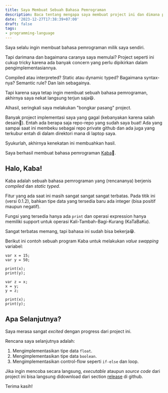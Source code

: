 ```yaml
---
title: Saya Membuat Sebuah Bahasa Pemrograman
description: Baca tentang mengapa saya membuat project ini dan dimana project ini bisa didapatkan.
date: '2023-12-27T17:38:39+07:00'
draft: false
tags:
- programming-language
---
```


Saya selalu ingin membuat bahasa pemrograman milik saya sendiri.

Tapi darimana dan bagaimana caranya saya memulai? Project seperti ini cukup tricky karena ada banyak concern yang perlu dipikirkan dalam pengimplementasiannya.

Compiled atau interpreted? Static atau dynamic typed? Bagaimana syntax-nya? Semantic rule? Dan lain sebagainya.

Tapi karena saya tetap ingin membuat sebuah bahasa pemrograman, akhirnya saya nekat langsung terjun saja😆.

Alhasil, seringkali saya melakukan "bongkar pasang" project.

Banyak project implementasi saya yang gagal (kebanyakan karena salah desain🥲). Entah ada berapa saja repo-repo yang sudah saya buat! Ada yang sampai saat ini membeku sebagai repo private github dan ada juga yang terkubur entah di dalam direktori mana di laptop saya.

Syukurlah, akhirnya kenekatan ini membuahkan hasil.

Saya berhasil membuat bahasa pemrograman [Kaba](https://github.com/snaztoz/kaba)🎉.

## Halo, Kaba!

Kaba adalah sebuah bahasa pemrograman yang (rencananya) berjenis *compiled* dan *static typed*.

Fitur yang ada saat ini masih sangat sangat sangat terbatas. Pada titik ini (versi 0.1.2), bahkan tipe data yang tersedia baru ada integer (bisa positif maupun negatif).

Fungsi yang tersedia hanya ada `print` dan operasi expression hanya memiliki support untuk operasi Kali-Tambah-Bagi-Kurang (KaTaBaKu).

Sangat terbatas memang, tapi bahasa ini sudah bisa bekerja😁.

Berikut ini contoh sebuah program Kaba untuk melakukan *value swapping* variabel:

```
var x = 15;
var y = 50;

print(x);
print(y);

var z = x;
x = y;
y = z;

print(x);
print(y);
```

## Apa Selanjutnya?

Saya merasa sangat *excited* dengan progress dari project ini.

Rencana saya selanjutnya adalah:

1. Mengimplementasikan tipe data `float`.
2. Mengimplementasikan tipe data `boolean`.
3. Mengimplementasikan control-flow seperti `if-else` dan loop.

Jika ingin mencoba secara langsung, *executable* ataupun *source code* dari project ini bisa langsung didownload dari section [release](https://github.com/snaztoz/kaba/releases) di github.

Terima kasih!
